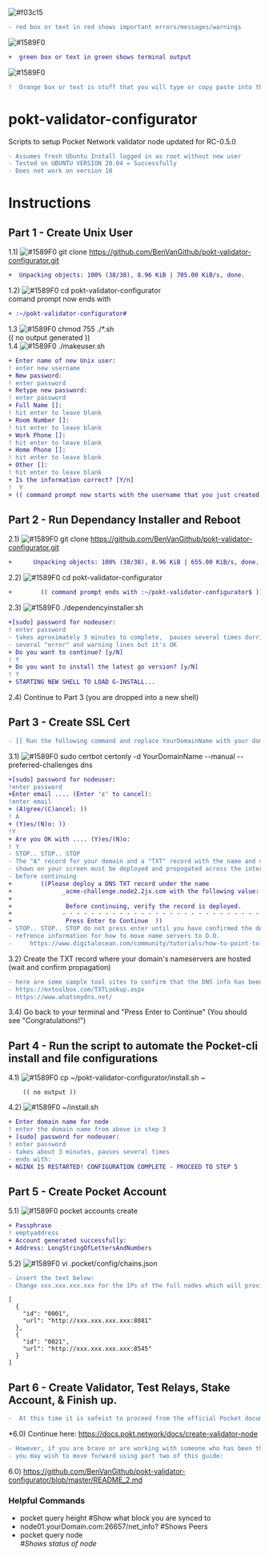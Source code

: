 ![#f03c15](https://via.placeholder.com/15/f03c15/000000?text=+)
```diff
- red box or text in red shows important errors/messages/warnings
``` 
![#1589F0](https://via.placeholder.com/15/32CD32/000000?text=+)
```diff
+  green box or text in green shows terminal output 
```
![#1589F0](https://via.placeholder.com/15/FFC000/000000?text=+)
```diff 
!  Orange box or text is stuff that you will type or copy paste into the terminal 
```

# pokt-validator-configurator
Scripts to setup Pocket Network validator node updated for RC-0.5.0 
```diff
- Assumes fresh Ubuntu Install logged in as root without new user  
- Tested on UBUNTU VERSION 20.04 = Successfully  
- Does not work on version 18  
```
# Instructions
## Part 1 - Create Unix User
1.1) ![#1589F0](https://via.placeholder.com/15/FFC000/000000?text=+)
git clone https://github.com/BenVanGithub/pokt-validator-configurator.git
```diff
+  Unpacking objects: 100% (38/38), 8.96 KiB | 705.00 KiB/s, done.
```

1.2) ![#1589F0](https://via.placeholder.com/15/FFC000/000000?text=+) cd pokt-validator-configurator  
comand prompt now ends with
```diff
+ :~/pokt-validator-configurator#  
```
1.3  ![#1589F0](https://via.placeholder.com/15/FFC000/000000?text=+) chmod 755 ./*.sh  
        (( no output generated ))  
1.4  ![#1589F0](https://via.placeholder.com/15/FFC000/000000?text=+) ./makeuser.sh
```diff
+ Enter name of new Unix user:  
! enter new username
+ New password: 
! enter password
+ Retype new password:
! enter password
+ Full Name []: 
! hit enter to leave blank
+ Room Number []:
! hit enter to leave blank
+ Work Phone []: 
! hit enter to leave blank
+ Home Phone []:  
! hit enter to leave blank
+ Other []: 
! hit enter to leave blank
+ Is the information correct? [Y/n]
!  Y 
+ (( command prompt now starts with the username that you just created ))
```
## Part 2 - Run Dependancy Installer and Reboot
2.1)  ![#1589F0](https://via.placeholder.com/15/FFC000/000000?text=+) git clone https://github.com/BenVanGithub/pokt-validator-configurator.git
```diff
+      Unpacking objects: 100% (38/38), 8.96 KiB | 655.00 KiB/s, done.
```        
2.2)  ![#1589F0](https://via.placeholder.com/15/FFC000/000000?text=+) cd pokt-validator-configurator
```diff
+        (( command prompt ends with :~/pokt-validator-configurator$ ))
```        
2.3)  ![#1589F0](https://via.placeholder.com/15/FFC000/000000?text=+) ./dependencyinstaller.sh
```diff
+[sudo] password for nodeuser:
! enter password
- takes aproximately 3 minutes to complete,  pauses several times durring process
- several "error" and warning lines but it's OK
+ Do you want to continue? [y/N] 
! Y
+ Do you want to install the latest go version? [y/N] 
! Y
+ STARTING NEW SHELL TO LOAD G-INSTALL...
```
2.4) Continue to Part 3 (you are dropped into a new shell)

## Part 3 - Create SSL Cert
```diff
- [[ Run the following command and replace YourDomainName with your domain:]]  
```
3.1) ![#1589F0](https://via.placeholder.com/15/FFC000/000000?text=+) sudo certbot certonly -d  YourDomainName --manual --preferred-challenges dns 
```diff
+[sudo] password for nodeuser:
!enter password
+Enter email .... (Enter 'c' to cancel):
!enter email
+ (A)gree/(C)ancel: )) 
! A
+ (Y)es/(N)o: )) 
!Y
+ Are you OK with .... (Y)es/(N)o: 
! Y
- STOP.. STOP.. STOP
- The "A" record for your domain and a "TXT" record with the name and values
- shown on your screen must be deployed and propogated across the internet
- before continuing
+        ((Please deploy a DNS TXT record under the name
+              _acme-challenge.node2.2jx.com with the following value:
+
+               Before continuing, verify the record is deployed.
+              - - - - - - - - - - - - - - - - - - - - - - - - - - - - - - - - -
+               Press Enter to Continue  ))
- STOP.. STOP.. STOP do not press enter until you have confirmed the deployment of the TXT record and value.
- refrence information for how to move name servers to D.O.     
-     https://www.digitalocean.com/community/tutorials/how-to-point-to-digitalocean-nameservers-from-common-domain-registrars
```     
3.2) Create the TXT record where your domain's nameservers are hosted (wait and confirm propagation)
```diff
- here are some sample tool sites to confirm that the DNS info has been propogated  
- https://mxtoolbox.com/TXTLookup.aspx
- https://www.whatsmydns.net/
```
3.4) Go back to your terminal and "Press Enter to Continue" (You should see "Congratulations!")

## Part 4 - Run the script to automate the Pocket-cli install and file configurations
4.1)  ![#1589F0](https://via.placeholder.com/15/FFC000/000000?text=+) cp ~/pokt-validator-configurator/install.sh ~

        (( no output ))
4.2)  ![#1589F0](https://via.placeholder.com/15/FFC000/000000?text=+) ~/install.sh
```diff
+ Enter domain name for node 
! enter the domain name from above in step 3
+ [sudo] password for nodeuser: 
! enter password
- takes about 3 minutes, pauses several times
- ends with:
+ NGINX IS RESTARTED! CONFIGURATION COMPLETE - PROCEED TO STEP 5
```

## Part 5 - Create Pocket Account
5.1) ![#1589F0](https://via.placeholder.com/15/FFC000/000000?text=+) pocket accounts create
```diff
+ Passphrase
! emptyaddress
+ Account generated successfully:
+ Address: LongStringOfLettersAndNumbers
```
5.2) ![#1589F0](https://via.placeholder.com/15/FFC000/000000?text=+) vi .pocket/config/chains.json
```diff
- insert the text below:  
- Change xxx.xxx.xxx.xxx for the IPs of the full nodes which will provide relays 
```
```
[  
  {  
    "id": "0001",  
    "url": "http://xxx.xxx.xxx.xxx:8081"  
  },  
  {  
    "id": "0021",  
    "url": "http://xxx.xxx.xxx.xxx:8545"  
  }  
]  
```
## Part 6 - Create Validator, Test Relays, Stake Account, & Finish up.
```diff
-  At this time it is safeist to proceed from the official Pocket documentation:
```
*6.0) Continue here: https://docs.pokt.network/docs/create-validator-node
```diff
- However, if you are brave or are working with someone who has been through this already...
- you may wish to move forward using part two of this guide:
```
6.0) https://github.com/BenVanGithub/pokt-validator-configurator/blob/master/README_2.md




### Helpful Commands
- pocket query height           #Show what block you are synced to
- node01.yourDomain.com:26657/net_info?         #Shows Peers
- pocket query node <address>   #Shows status of node

